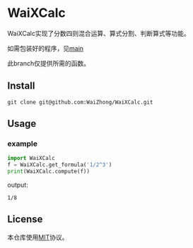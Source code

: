 # WaiXCalc

WaiXCalc实现了分数四则混合运算、算式分割、判断算式等功能。

如需包装好的程序，见[main](https://github.com/WaiZhong/WaiXCalc/)

此branch仅提供所需的函数。

## Install

    git clone git@github.com:WaiZhong/WaiXCalc.git

## Usage

### example

```python
import WaiXCalc
f = WaiXCalc.get_formula('1/2^3')
print(WaiXCalc.compute(f))
```
output:
```
1/8
```

## License

本仓库使用[MIT](LICENSE)协议。
